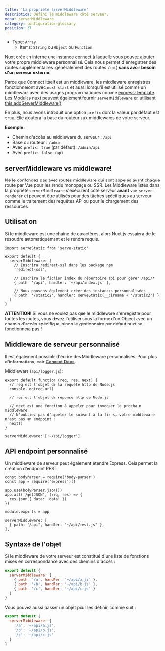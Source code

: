 ```yaml
---
title: 'La propriété serverMiddleware'
description: Défini le middleware côté serveur.
menu: serverMiddleware
category: configuration-glossary
position: 27
---
```


- Type: `Array`
  - Items: `String` ou `Object` ou `Function`

Nuxt crée en interne une instance [connect](https://github.com/senchalabs/connect) à laquelle vous pouvez ajouter votre propre middleware personnalisé. Cela nous permet d'enregistrer des routes supplémentaires (généralement des routes `/api`) **sans avoir besoin d'un serveur externe**.

Parce que Connect itself est un middleware, les middleware enregistrés fonctionneront avec `nuxt start` et aussi lorsqu'il est utilisé comme un middleware avec des usages programmatiques comme [express-template](https://github.com/nuxt-community/express-template). Les [Modules](/guide/modules) nuxt peuvent également fournir `serverMiddleware` en utilisant [this.addServerMiddleware()](/guides/internals-glossary/internals-module-container#addservermiddleware-middleware)


En plus, nous avons introduit une option `prefix` dont la valeur par défaut est `true`. Elle ajoutera la base du routeur aux middlewares de votre serveur.


**Exemple:**

- Chemin d'accès au middleware du serveur : `/api`
- Base du routeur : `/admin`
- Avec `prefix: true` (par défaut): `/admin/api`
- Avec `prefix: false`: `/api`

## serverMiddleware vs middleware!

Ne le confondez pas avec [routes middleware](/guide/routing#middleware) qui sont appelés avant chaque route par Vue pour les rendu monopage ou SSR. Les Middleware listés dans la propriété `serverMiddleware` s'exécutent côté serveur **avant** `vue-server-renderer` et peuvent être utilisés pour des tâches spécifiques au serveur comme le traitement des requêtes API ou pour le chargement des ressources.

## Utilisation

Si le middleware est une chaîne de caractères, alors Nuxt.js essaiera de le résoudre automatiquement et le rendra requis.

```js{}[nuxt.config.js]
import serveStatic from 'serve-static'

export default {
  serverMiddleware: [
    // Inscrira redirect-ssl dans les package npm
    'redirect-ssl',

    // Inscrira le fichier index du répertoire api pour gérer /api/* 
    { path: '/api', handler: '~/api/index.js' },

    // Nous pouvons également créer des instances personnalisées
    { path: '/static2', handler: serveStatic(__dirname + '/static2') }
  ]
}
```

<p class="Alert Alert--danger">
    <b>ATTENTION! </b>
    Si vous ne voulez pas que le middleware s'enregistre pour toutes les routes, vous devez l'utiliser sous la forme d'un Object avec un chemin d'accès spécifique, sinon le gestionnaire par défaut nuxt ne fonctionnera pas !
</p>

## Middleware de serveur personnalisé

Il est également possible d'écrire des Middleware personnalisés. Pour plus d'informations, voir [Connect Docs](https://github.com/senchalabs/connect#appusefn).

Middleware (`api/logger.js`):

```js{}[api/logger.js]
export default function (req, res, next) {
  // req est l'objet de la requête http de Node.js
  console.log(req.url)

  // res est l'objet de réponse http de Node.js

  // next est une fonction à appeler pour invoquer le prochain middleware
  // N'oubliez pas d'appeler le suivant à la fin si votre middleware n'est pas un endpoint !
  next()
}
```

```js{}[nuxt.config.js]
serverMiddleware: ['~/api/logger']
```

## API endpoint personnalisé

Un middleware de serveur peut également étendre Express. Cela permet la création d'endpoint REST.

```js{}[api/rest.js]
const bodyParser = require('body-parser')
const app = require('express')()

app.use(bodyParser.json())
app.all('/getJSON', (req, res) => {
  res.json({ data: 'data' })
})

module.exports = app
```

```js{}[nuxt.config.js]
serverMiddleware: [
  { path: "/api", handler: "~/api/rest.js" },
],
```

## Syntaxe de l'objet

Si le middleware de votre serveur est constitué d'une liste de fonctions mises en correspondance avec des chemins d'accès :

```js
export default {
  serverMiddleware: [
    { path: '/a', handler: '~/api/a.js' },
    { path: '/b', handler: '~/api/b.js' },
    { path: '/c', handler: '~/api/c.js' }
  ]
}
```

Vous pouvez aussi passer un objet pour les définir, comme suit :

```js
export default {
  serverMiddleware: {
    '/a': '~/api/a.js',
    '/b': '~/api/b.js',
    '/c': '~/api/c.js'
  }
}
```
